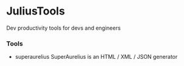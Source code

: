 # JuliusTools

Dev productivity tools for devs and engineers

### Tools

- superaurelius
	SuperAurelius is an HTML / XML / JSON generator
